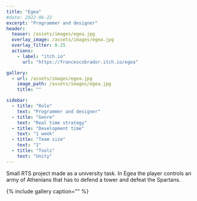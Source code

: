 ```yaml
---
title: "Egea"
#date: 2022-06-22
excerpt: "Programmer and designer"
header:
  teaser: /assets/images/egea.jpg
  overlay_image: /assets/images/egea.jpg
  overlay_filter: 0.25
  actions:
    - label: "itch.io"
      url: "https://francescobrador.itch.io/egea"

gallery:
  - url: /assets/images/egea.jpg
    image_path: /assets/images/egea.jpg
    title: ""

sidebar:
  - title: "Role"
    text: "Programmer and designer"
  - title: "Genre"
    text: "Real time strategy"
  - title: "Development time"
    text: "1 week"
  - title: "Team size"
    text: "1"
  - title: "Tools"
    text: "Unity"
---
```

Small RTS project made as a university task. In Egea the player controls an army of Athenians that has to defend a tower and defeat the Spartans.

{% include gallery caption="" %}